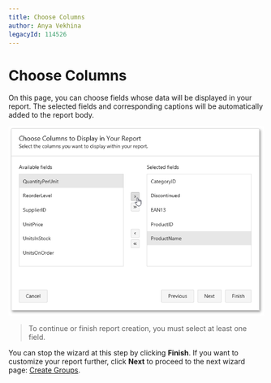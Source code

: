 ```yaml
---
title: Choose Columns
author: Anya Vekhina
legacyId: 114526
---
```

# Choose Columns
On this page, you can choose fields whose data will be displayed in your report. The selected fields and corresponding captions will be automatically added to the report body.

![web-report-designer-wizard-choose-columns](../../../../../images/img24818.png)

> To continue or finish report creation, you must select at least one field.

You can stop the wizard at this step by clicking **Finish**. If you want to customize your report further, click **Next** to proceed to the next wizard page: [Create Groups](create-groups.md).